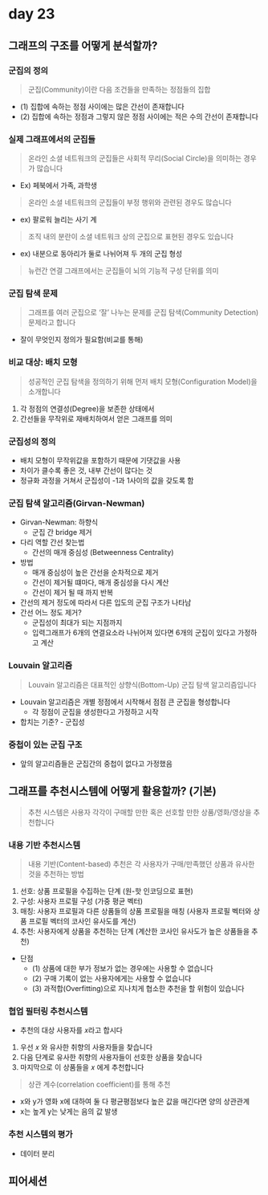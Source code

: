 # day 23

## 그래프의 구조를 어떻게 분석할까?

### 군집의 정의
> 군집(Community)이란 다음 조건들을 만족하는 정점들의 집합
- (1) 집합에 속하는 정점 사이에는 많은 간선이 존재합니다
- (2) 집합에 속하는 정점과 그렇지 않은 정점 사이에는 적은 수의 간선이 존재합니다

### 실제 그래프에서의 군집들
> 온라인 소셜 네트워크의 군집들은 사회적 무리(Social Circle)을 의미하는 경우가 많습니다
- Ex) 페북에서 가족, 과학생

> 온라인 소셜 네트워크의 군집들이 부정 행위와 관련된 경우도 많습니다
- ex) 팔로워 늘리는 사기 계

> 조직 내의 분란이 소셜 네트워크 상의 군집으로 표현된 경우도 있습니다
- ex) 내분으로 동아리가 둘로 나뉘어져 두 개의 군집 형성

> 뉴런간 연결 그래프에서는 군집들이 뇌의 기능적 구성 단위를 의미

### 군집 탐색 문제
> 그래프를 여러 군집으로 ‘잘’ 나누는 문제를 군집 탐색(Community Detection) 문제라고 합니다
- 잘이 무엇인지 정의가 필요함(비교를 통해)

### 비교 대상: 배치 모형
> 성공적인 군집 탐색을 정의하기 위해 먼저 배치 모형(Configuration Model)을 소개합니다
1) 각 정점의 연결성(Degree)을 보존한 상태에서
2) 간선들을 무작위로 재배치하여서 얻은 그래프를 의미

### 군집성의 정의
- 배치 모형이 무작위값을 포함하기 때문에 기댓값을 사용
- 차이가 클수록 좋은 것, 내부 간선이 많다는 것
- 정규화 과정을 거쳐서 군집성이 -1과 1사이의 값을 갖도록 함


### 군집 탐색 알고리즘(Girvan-Newman)
- Girvan-Newman: 하향식 
    - 군집 간 bridge 제거
- 다리 역할 간선 찾는법
    - 간선의 매개 중심성 (Betweenness Centrality)
- 방법
    - 매개 중심성이 높은 간선을 순차적으로 제거
    - 간선이 제거될 떄마다, 매개 중심성을 다시 계산
    - 간선이 제거 될 때 까지 반복
- 간선의 제거 정도에 따라서 다른 입도의 군집 구조가 나타남
- 간선 어느 정도 제거?
    - 군집성이 최대가 되는 지점까지
    - 입력그래프가 6개의 연결요소라 나뉘어져 있다면 6개의 군집이 있다고 가정하고 계산

### Louvain 알고리즘
> Louvain 알고리즘은 대표적인 상향식(Bottom-Up) 군집 탐색 알고리즘입니다
- Louvain 알고리즘은 개별 정점에서 시작해서 점점 큰 군집을 형성합니다
    - 각 정점이 군집을 생성한다고 가정하고 시작
- 합치는 기준? - 군집성
 
### 중첩이 있는 군집 구조
- 앞의 알고리즘들은 군집간의 중첩이 없다고 가정했음
 
## 그래프를 추천시스템에 어떻게 활용할까? (기본)
> 추천 시스템은 사용자 각각이 구매할 만한 혹은 선호할 만한 상품/영화/영상을 추천합니다

### 내용 기반 추천시스템
> 내용 기반(Content-based) 추천은 각 사용자가 구매/만족했던 상품과 유사한 것을 추천하는 방법
1. 선호: 상품 프로필을 수집하는 단계 (원-핫 인코딩으로 표현)
2. 구성: 사용자 프로필 구성 (가중 평균 벡터)
3. 매칭: 사용자 프로필과 다른 상품들의 상품 프로필을 매칭 (사용자 프로필 벡터와 상품 프로필 벡터의 코사인 유사도를 계산)
4. 추천: 사용자에게 상품을 추천하는 단계 (계산한 코사인 유사도가 높은 상품들을 추천)
- 단점
    - (1) 상품에 대한 부가 정보가 없는 경우에는 사용할 수 없습니다
    - (2) 구매 기록이 없는 사용자에게는 사용할 수 없습니다
    - (3) 과적합(Overfitting)으로 지나치게 협소한 추천을 할 위험이 있습니다

### 협업 필터링 추천시스템
- 추천의 대상 사용자를 𝑥라고 합시다
1. 우선 𝑥 와 유사한 취향의 사용자들을 찾습니다
2. 다음 단계로 유사한 취향의 사용자들이 선호한 상품을 찾습니다
3. 마지막으로 이 상품들을 𝑥 에게 추천합니다

> 상관 계수(correlation coefficient)를 통해 추천
- x와 y가 영화 x에 대하여 둘 다 평균평점보다 높은 값을 매긴다면 양의 상관관계
- x는 높게 y는 낮게는 음의 값 발생

### 추천 시스템의 평가
- 데이터 분리

## 피어세션
